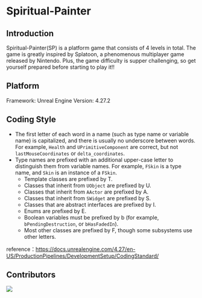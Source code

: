# Spiritual-Painter

## Introduction

Spiritual-Painter(SP) is a platform game that consists of 4 levels in total.
The game is greatly inspired by Splatoon, a phenomenous multiplayer game released by Nintendo. Plus, the game difficulty is supper challenging, so get yourself prepared before starting to play it!!

## Platform

Framework: Unreal Engine
Version: 4.27.2

## Coding Style

- The first letter of each word in a name (such as type name or variable name) is capitalized, and there is usually no underscore between words. For example, `Health` and `UPrimitiveComponent` are correct, but not `lastMouseCoordinates` or `delta_coordinates`.
- Type names are prefixed with an additional upper-case letter to distinguish them from variable names. For example, `FSkin` is a type name, and `Skin` is an instance of a `FSkin`.
  - Template classes are prefixed by T.
  - Classes that inherit from `UObject` are prefixed by U.
  - Classes that inherit from `AActor` are prefixed by A.
  - Classes that inherit from `SWidget` are prefixed by S.
  - Classes that are abstract interfaces are prefixed by I.
  - Enums are prefixed by E.
  - Boolean variables must be prefixed by b (for example, `bPendingDestruction`, or `bHasFadedIn`).
  - Most other classes are prefixed by F, though some subsystems use other letters.







reference：https://docs.unrealengine.com/4.27/en-US/ProductionPipelines/DevelopmentSetup/CodingStandard/


## Contributors

<a href="https://github.com/jasonyxwu/Spiritual-Painter/graphs/contributors">
  <img src="https://contrib.rocks/image?repo=jasonyxwu/Spiritual-Painter" />
</a>

